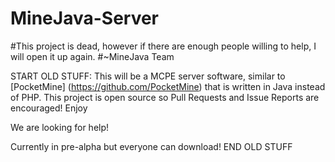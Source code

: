 MineJava-Server
=================

#This project is dead, however if there are enough people willing to help, I will open it up again.
#~MineJava Team

START OLD STUFF:
This will be a MCPE server software, similar to [PocketMine] (https://github.com/PocketMine) that is written in Java instead of PHP. This project is open source so Pull Requests and Issue Reports are encouraged! Enjoy

We are looking for help!

Currently in pre-alpha but everyone can download!
END OLD STUFF
